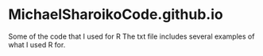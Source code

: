 # MichaelSharoikoCode.github.io
Some of the code that I used for R
The txt file includes several examples of what I used R for.
